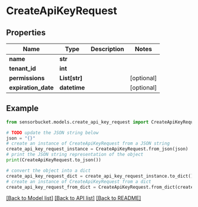 # CreateApiKeyRequest


## Properties

Name | Type | Description | Notes
------------ | ------------- | ------------- | -------------
**name** | **str** |  | 
**tenant_id** | **int** |  | 
**permissions** | **List[str]** |  | [optional] 
**expiration_date** | **datetime** |  | [optional] 

## Example

```python
from sensorbucket.models.create_api_key_request import CreateApiKeyRequest

# TODO update the JSON string below
json = "{}"
# create an instance of CreateApiKeyRequest from a JSON string
create_api_key_request_instance = CreateApiKeyRequest.from_json(json)
# print the JSON string representation of the object
print(CreateApiKeyRequest.to_json())

# convert the object into a dict
create_api_key_request_dict = create_api_key_request_instance.to_dict()
# create an instance of CreateApiKeyRequest from a dict
create_api_key_request_from_dict = CreateApiKeyRequest.from_dict(create_api_key_request_dict)
```
[[Back to Model list]](../README.md#documentation-for-models) [[Back to API list]](../README.md#documentation-for-api-endpoints) [[Back to README]](../README.md)


